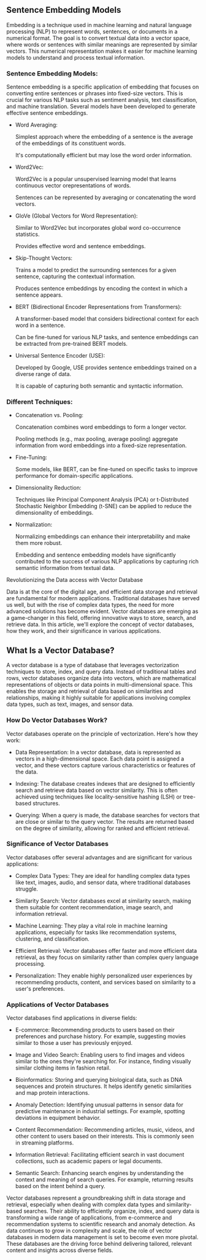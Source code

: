 ## <b>Sentence Embedding Models </b>
Embedding is a technique used in machine learning and natural language processing (NLP) to represent words, sentences, or documents in a numerical format. The goal is to convert textual data into a vector space, where words or sentences with similar meanings are represented by similar vectors. This numerical representation makes it easier for machine learning models to understand and process textual information.



### Sentence Embedding Models:

Sentence embedding is a specific application of embedding that focuses on converting entire sentences or phrases into fixed-size vectors. This is crucial for various NLP tasks such as sentiment analysis, text classification, and machine translation. Several models have been developed to generate effective sentence embeddings.

* Word Averaging:

  Simplest approach where the embedding of a sentence is the average of the embeddings of its constituent words.

  It's computationally efficient but may lose the word order information.

* Word2Vec:

  Word2Vec is a popular unsupervised learning model that learns continuous vector orepresentations of words.

  Sentences can be represented by averaging or concatenating the word vectors.

* GloVe (Global Vectors for Word Representation):

  Similar to Word2Vec but incorporates global word co-occurrence statistics.

  Provides effective word and sentence embeddings.

* Skip-Thought Vectors:

  Trains a model to predict the surrounding sentences for a given sentence, capturing the contextual information.

  Produces sentence embeddings by encoding the context in which a sentence appears.

* BERT (Bidirectional Encoder Representations from Transformers):

  A transformer-based model that considers bidirectional context for each word in a sentence.

  Can be fine-tuned for various NLP tasks, and sentence embeddings can be extracted from pre-trained BERT models.

* Universal Sentence Encoder (USE):

  Developed by Google, USE provides sentence embeddings trained on a diverse range of data.

  It is capable of capturing both semantic and syntactic information.

### Different Techniques:

* Concatenation vs. Pooling:

  Concatenation combines word embeddings to form a longer vector.

  Pooling methods (e.g., max pooling, average pooling) aggregate information from word embeddings into a fixed-size representation.

* Fine-Tuning:

  Some models, like BERT, can be fine-tuned on specific tasks to improve performance for domain-specific applications.

* Dimensionality Reduction:

  Techniques like Principal Component Analysis (PCA) or t-Distributed Stochastic Neighbor Embedding (t-SNE) can be applied to reduce the dimensionality of embeddings.

* Normalization:

  Normalizing embeddings can enhance their interpretability and make them more robust.

  Embedding and sentence embedding models have significantly contributed to the success of various NLP applications by capturing rich semantic information from textual data.


Revolutionizing the Data access with Vector Database

Data is at the core of the digital age, and efficient data storage and retrieval are fundamental for modern applications. Traditional databases have served us well, but with the rise of complex data types, the need for more advanced solutions has become evident. Vector databases are emerging as a game-changer in this field, offering innovative ways to store, search, and retrieve data. In this article, we'll explore the concept of vector databases, how they work, and their significance in various applications.


## <b>What Is a Vector Database?</b>


A vector database is a type of database that leverages vectorization techniques to store, index, and query data. Instead of traditional tables and rows, vector databases organize data into vectors, which are mathematical representations of objects or data points in multi-dimensional space. This enables the storage and retrieval of data based on similarities and relationships, making it highly suitable for applications involving complex data types, such as text, images, and sensor data.


### How Do Vector Databases Work?


Vector databases operate on the principle of vectorization. Here's how they work:


  * Data Representation: 
  In a vector database, data is represented as vectors in a high-dimensional space. Each data point is assigned a vector, and these vectors capture various characteristics or features of the data.

  * Indexing: 
  The database creates indexes that are designed to efficiently search and retrieve data based on vector similarity. This is often achieved using techniques like locality-sensitive hashing (LSH) or tree-based structures.

  * Querying: 
  When a query is made, the database searches for vectors that are close or similar to the query vector. The results are returned based on the degree of similarity, allowing for ranked and efficient retrieval.



### Significance of Vector Databases


Vector databases offer several advantages and are significant for various applications:

  * Complex Data Types: 
  They are ideal for handling complex data types like text, images, audio, and sensor data, where traditional databases struggle.

  * Similarity Search: 
  Vector databases excel at similarity search, making them suitable for content recommendation, image search, and information retrieval.

  * Machine Learning: 
  They play a vital role in machine learning applications, especially for tasks like recommendation systems, clustering, and classification.

  * Efficient Retrieval: 
  Vector databases offer faster and more efficient data retrieval, as they focus on similarity rather than complex query language processing.

  * Personalization: 
  They enable highly personalized user experiences by recommending products, content, and services based on similarity to a user's preferences.

### Applications of Vector Databases


Vector databases find applications in diverse fields:

  * E-commerce: 
  Recommending products to users based on their preferences and purchase history. For example, suggesting movies similar to those a user has previously enjoyed.

  * Image and Video Search: 
  Enabling users to find images and videos similar to the ones they're searching for. For instance, finding visually similar clothing items in fashion retail.

  * Bioinformatics: 
  Storing and querying biological data, such as DNA sequences and protein structures. It helps identify genetic similarities and map protein interactions.

  * Anomaly Detection: 
  Identifying unusual patterns in sensor data for predictive maintenance in industrial settings. For example, spotting deviations in equipment behavior.

  * Content Recommendation: 
  Recommending articles, music, videos, and other content to users based on their interests. This is commonly seen in streaming platforms.

  * Information Retrieval: 
  Facilitating efficient search in vast document collections, such as academic papers or legal documents.

  * Semantic Search: 
  Enhancing search engines by understanding the context and meaning of search queries. For example, returning results based on the intent behind a query.

Vector databases represent a groundbreaking shift in data storage and retrieval, especially when dealing with complex data types and similarity-based searches. Their ability to efficiently organize, index, and query data is transforming a wide range of applications, from e-commerce and recommendation systems to scientific research and anomaly detection. As data continues to grow in complexity and scale, the role of vector databases in modern data management is set to become even more pivotal. These databases are the driving force behind delivering tailored, relevant content and insights across diverse fields.